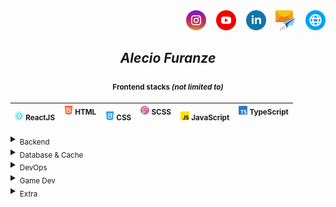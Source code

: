 <div align="end">
    <a target="_blank" href="https://instagram.com/alec1o"><img width="32px" src="/instagram.png" alt="instagram"/></a>
&nbsp;&nbsp;
    <a target="_blank" href="https://youtube.com/@alec1o"><img width="32px" src="/youtube.png" alt="youtube"/></a>
&nbsp;&nbsp;
    <a target="_blank" href="https://linkedin.com/in/alec1o/"><img width="32px" src="/linkedin.png" alt="linkedin"/></a>
&nbsp;&nbsp;
    <a target="_blank" href="mailto://i@alecio.me"><img width="32px" src="/email.png" alt="email"/></a>
&nbsp;&nbsp;
    <a target="_blank" href="http://www.alecio.me/"><img width="32px" src="/website.png" alt="website"/></a>
</div>

<div align="center">
    
## _Alecio Furanze_

</div>

<div align="center">

#### <sub>Frontend stacks _(not limited to)_ </sub>

| <sub><img width="14px" src="/react.png" /> ReactJS</sub> &nbsp;&nbsp; <sup><img width="14px" src="/html.png" /> HTML</sup> &nbsp;&nbsp; <sub><img width="14px" src="/css.png" /> CSS</sub> &nbsp;&nbsp; <sup><img width="14px" src="/sass.png" /> SCSS</sup> &nbsp;&nbsp; <sub><img width="14px" src="/js.png" /> JavaScript</sub> &nbsp;&nbsp; <sup><img width="14px" src="/typescript.png" /> TypeScript</sup> |  
| --- |

</div>


<details>
<summary><sub>Backend</sub></summary>

<div align="center">

#### <sub>Backend stacks _(not limited to)_ </sub>

| <sub>NodeJS</sub> &nbsp;&nbsp; <sup>TypeScript</sup> &nbsp;&nbsp; <sub>JavaScript</sub> &nbsp;&nbsp; <sup>ExpressJS</sup> &nbsp;&nbsp; <sub>NextJS</sub> &nbsp;&nbsp;  <sup>AdonisJS</sup>  &nbsp;&nbsp; <sub>NestJS</sub> |  <sup>.NET</sup> &nbsp;&nbsp; <sub>C#</sub> &nbsp;&nbsp; <sup>Asp.NET</sup>  |
| --- | --- |

</div>
</details>

<details>
<summary><sub>Database & Cache</sub></summary>

<div align="center">

#### <sub>Database & Cache stacks _(not limited to)_ </sub>

| <sub>SQL</sub> &nbsp;&nbsp; <sup>PostgreSQL</sup> &nbsp;&nbsp; <sub>MongoDB</sub> &nbsp;&nbsp; <sup>Redis</sup> |
| --- |

</div>
</details>

<details>
<summary><sub>DevOps</sub></summary>

<div align="center">

#### <sub>DevOps stacks _(not limited to)_ </sub>

| <sub>Linux</sub> &nbsp;&nbsp; <sup>Docker</sup> &nbsp;&nbsp; <sub>Nginx</sub> |  
| --- |

</div>
</details>

<details>
<summary><sub>Game Dev</sub></summary>

<div align="center">

#### <sub>Game Dev stacks _(not limited to)_ </sub>

| <sub>FlaxEngine</sub> &nbsp;&nbsp; <sup>Blender3D</sup> &nbsp;&nbsp; <sub>UnityEngine</sub> |  
| --- |

</div>

</details>

<details>
<summary><sub>Extra</sub></summary>
    
<div align="center">

#### <sub>Extra stacks _(not limited to)_ </sub>

| <sub>RabbitMQ</sub> |  
| --- |

</div>
</details>
